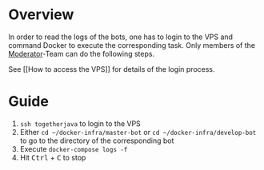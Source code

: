 # Overview

In order to read the logs of the bots, one has to login to the VPS and command Docker to execute the corresponding task. Only members of the [Moderator](https://github.com/orgs/Together-Java/teams/moderators)-Team can do the following steps.

See [[How to access the VPS]] for details of the login process.

# Guide

1. `ssh togetherjava` to login to the VPS
2. Either `cd ~/docker-infra/master-bot` or `cd ~/docker-infra/develop-bot` to go to the directory of the corresponding bot
3. Execute `docker-compose logs -f`
4. Hit <kbd>Ctrl</kbd> + <kbd>C</kbd> to stop
